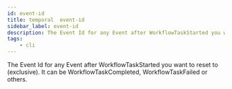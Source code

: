 ```yaml
---
id: event-id
title: temporal  event-id
sidebar_label: event-id
description: The Event Id for any Event after WorkflowTaskStarted you want to reset to (exclusive).
tags:
    - cli
---
```


The Event Id for any Event after WorkflowTaskStarted you want to reset to (exclusive).
It can be WorkflowTaskCompleted, WorkflowTaskFailed or others.
